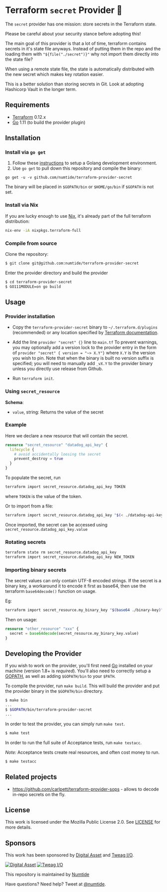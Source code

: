 Terraform `secret` Provider &#x1F49C;
===================================

The `secret` provider has one mission: store secrets in the Terraform state.

Please be careful about your security stance before adopting this!

The main goal of this provider is that a lot of time, terraform contains
secrets in it's state file anyways. Instead of putting them in the repo and
the loading them with `"${file("./secret")}"` why not import them directly
into the state file?

When using a remote state file, the state is automatically distributed with
the new secret which makes key rotation easier.

This is a better solution than storing secrets in Git. Look at adopting
Hashicorp Vault in the longer term.

## Requirements

-	[Terraform](https://www.terraform.io/downloads.html) 0.12.x
-	[Go](https://golang.org/doc/install) 1.11 (to build the provider plugin)

## Installation

### Install via `go get`

1. Follow these [instructions](https://golang.org/doc/install) to setup a Golang development environment.
2. Use `go get` to pull down this repository and compile the binary:

```
go get -u -v github.com/numtide/terraform-provider-secret
```

The binary will be placed in `$GOPATH/bin` or `$HOME/go/bin` if `$GOPATH` is not set.

### Install via Nix

If you are lucky enough to use [Nix](https://builtwithnix.org), it's
already part of the full terraform distribution:

```sh
nix-env -iA nixpkgs.terraform-full
```

### Compile from source

Clone the repository:

```sh
$ git clone git@github.com:numtide/terraform-provider-secret
```

Enter the provider directory and build the provider

```sh
$ cd terraform-provider-secret
$ GO111MODULE=on go build
```

## Usage

### Provider installation

* Copy the `terraform-provider-secret` binary to `~/.terraform.d/plugins` (recommended) or any location specified by [Terraform documentation](https://www.terraform.io/docs/extend/how-terraform-works.html#plugin-locations).

* Add the line `provider "secret" {}` line to `main.tf`
To prevent warnings, you may optionally add a version lock to the provider entry in the form of `provider "secret" { version = "~> X.Y"}` where `X.Y` is the version you wish to pin. Note that when the binary is built no version suffix is specified; you will need to manually add `_vX.Y` to the provider binary unless you directly use release from Github.

* Run `terraform init`.

### Using `secret_resource`

**Schema**:

* `value`, string: Returns the value of the secret

### Example

Here we declare a new resource that will contain the secret.

```tf
resource "secret_resource" "datadog_api_key" {
  lifecycle {
    # avoid accidentally loosing the secret
    prevent_destroy = true
  }
}
```

To populate the secret, run
```sh
terraform import secret_resource.datadog_api_key TOKEN
```
where `TOKEN` is the value of the token.

Or to import from a file:
```sh
terraform import secret_resource.datadog_api_key "$(< ./datadog-api-key)"
```

Once imported, the secret can be accessed using
`secret_resource.datadog_api_key.value`

### Rotating secrets

```sh
terraform state rm secret_resource.datadog_api_key
terraform import secret_resource.datadog_api_key NEW_TOKEN
```

### Importing binary secrets

The secret values can only contain UTF-8 encoded strings. If the secret is a
binary key, a workaround it to encode it first as base64, then use the
terraform `base64decode()` function on usage.

Eg:

```sh
terraform import secret_resource.my_binary_key "$(base64 ./binary-key)"
```

Then on usage:

```tf
resource "other_resource" "xxx" {
  secret = base64decode(secret_resource.my_binary_key.value)
}
```

## Developing the Provider

If you wish to work on the provider, you'll first need
[Go](http://www.golang.org) installed on your machine (version 1.8+ is
*required*). You'll also need to correctly setup a
[GOPATH](http://golang.org/doc/code.html#GOPATH), as well as adding
`$GOPATH/bin` to your `$PATH`.

To compile the provider, run `make build`. This will build the provider and
put the provider binary in the `$GOPATH/bin` directory.

```sh
$ make bin
...
$ $GOPATH/bin/terraform-provider-secret
...
```

In order to test the provider, you can simply run `make test`.

```sh
$ make test
```

In order to run the full suite of Acceptance tests, run `make testacc`.

*Note:* Acceptance tests create real resources, and often cost money to run.

```sh
$ make testacc
```

## Related projects

* https://github.com/carlpett/terraform-provider-sops - allows to decode
  in-repo secrets on the fly.

## License

This work is licensed under the Mozilla Public License 2.0. See
[LICENSE](LICENSE) for more details.

## Sponsors

This work has been sponsored by [Digital Asset](https://digitalasset.com) and [Tweag I/O](https://tweag.io).

[![Digital Asset](https://avatars1.githubusercontent.com/u/9829909?s=200&v=4)](http://digitalasset.com)
[![Tweag I/O](https://avatars1.githubusercontent.com/u/6057932?s=200&v=4)](https://tweag.io)

This repository is maintained by [Numtide](http://numtide.com)

Have questions? Need help? Tweet at
[@numtide](http://twitter.com/numtide).
